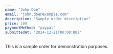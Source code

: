 ```yaml
---
name: "John Doe"
email: "john.doe@example.com"
description: "Sample order description"
price: 100
paymentMethod: "paypal"
submittedAt: "2024-12-21T00:00:00Z"
---
```


This is a sample order for demonstration purposes.
